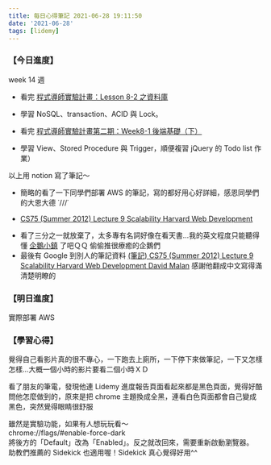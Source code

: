 ```yaml
---
title: 每日心得筆記 2021-06-28 19:11:50
date: '2021-06-28'
tags: [lidemy]
---
```


### 【今日進度】

week 14 週

- 看完 [程式導師實驗計畫：Lesson 8-2 之資料庫](https://www.youtube.com/watch?v=iDG8Ha2uZPs)

* 學習 NoSQL、transaction、ACID 與 Lock。

- 看完 [程式導師實驗計畫第二期：Week8-1 後端基礎（下）](https://www.youtube.com/watch?v=QiCm9JE43KM)

* 學習 View、Stored Procedure 與 Trigger，順便複習 jQuery 的 Todo list 作業）

以上用 notion 寫了筆記～

- 簡略的看了一下同學們部署 AWS 的筆記，寫的都好用心好詳細，感恩同學們的大恩大德 ˙///˙

- [CS75 (Summer 2012) Lecture 9 Scalability Harvard Web Development](https://www.youtube.com/watch?v=-W9F__D3oY4)

* 看了三分之一就放棄了，太多專有名詞好像在看天書...我的英文程度只能聽得懂 [企鵝小鎮](https://www.netflix.com/tw/title/81214135) 了吧ＱＱ 偷偷推很療癒的企鵝們
* 最後有 Google 到別人的筆記資料 [(筆記) CS75 (Summer 2012) Lecture 9 Scalability Harvard Web Development David Malan](https://giafudiary.blogspot.com/2019/06/load-balancehttp-request.html) 感謝他翻成中文寫得滿清楚明瞭的

### 【明日進度】

實際部署 AWS

### 【學習心得】

覺得自己看影片真的很不專心，一下跑去上廁所，一下停下來做筆記，一下又怎樣怎樣...大概一個小時的影片要看二個小時ＸＤ

看了朋友的筆電，發現他連 Lidemy 進度報告頁面看起來都是黑色頁面，覺得好酷問他怎麼做到的，原來是把 chrome 主題換成全黑，連看白色頁面都會自己變成黑色，突然覺得眼睛很舒服

雖然是實驗功能，如果有人想玩玩看～  
chrome://flags/#enable-force-dark  
將後方的「Default」改為「Enabled」。反之就改回來，需要重新啟動瀏覽器。  
助教們推薦的 Sidekick 也適用喔！Sidekick 真心覺得好用^^
